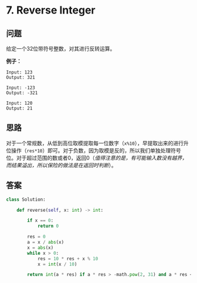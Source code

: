 # 7. Reverse Integer

## 问题

给定一个32位带符号整数，对其进行反转运算。

**例子：**

```text
Input: 123
Output: 321

Input: -123
Output: -321

Input: 120
Output: 21
```

## 思路

对于一个常规数，从低到高位取模提取每一位数字（`x%10`），早提取出来的进行升位操作（`res*10`）即可。对于负数，因为取模是反的，所以我们单独处理符号位。对于超过范围的数或者0，返回0（_值得注意的是，有可能输入数没有越界，而结果溢出，所以保险的做法是在返回时判断_）。

## 答案

```python
class Solution:

    def reverse(self, x: int) -> int:

        if x == 0:
            return 0

        res = 0
        a = x / abs(x)
        x = abs(x)
        while x > 0:
            res = 10 * res + x % 10
            x = int(x / 10)

        return int(a * res) if a * res > -math.pow(2, 31) and a * res < math.pow(2, 31) - 1 else 0
```

